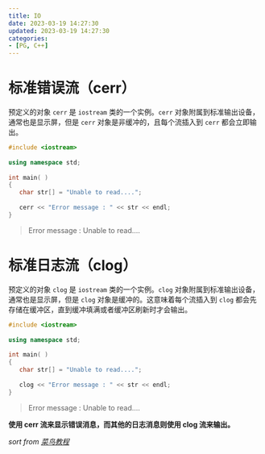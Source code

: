```yaml
---
title: IO
date: 2023-03-19 14:27:30
updated: 2023-03-19 14:27:30
categories:
- [PG, C++]
---
```


# 标准错误流（cerr）
预定义的对象 `cerr` 是 `iostream` 类的一个实例。`cerr` 对象附属到标准输出设备，通常也是显示屏，但是 `cerr` 对象是非缓冲的，且每个流插入到 `cerr` 都会立即输出。
```cpp
#include <iostream>
 
using namespace std;
 
int main( )
{
   char str[] = "Unable to read....";
 
   cerr << "Error message : " << str << endl;
}
```
> Error message : Unable to read....  

# 标准日志流（clog）
预定义的对象 `clog` 是 `iostream` 类的一个实例。`clog` 对象附属到标准输出设备，通常也是显示屏，但是 `clog` 对象是缓冲的。这意味着每个流插入到 `clog` 都会先存储在缓冲区，直到缓冲填满或者缓冲区刷新时才会输出。

```cpp
#include <iostream>
 
using namespace std;
 
int main( )
{
   char str[] = "Unable to read....";
 
   clog << "Error message : " << str << endl;
}
```
> Error message : Unable to read....

**使用 cerr 流来显示错误消息，而其他的日志消息则使用 clog 流来输出。**

*sort from [菜鸟教程](https://www.runoob.com/cplusplus/cpp-basic-input-output.html)*